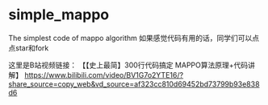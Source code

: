 # simple_mappo
The simplest code of mappo algorithm
如果感觉代码有用的话，同学们可以点点star和fork

这里是B站视频链接：
【【史上最简】300行代码搞定  MAPPO算法原理+代码讲解】 https://www.bilibili.com/video/BV1G7o2YTE16/?share_source=copy_web&vd_source=af323cc810d69452bd73799b93e838d6
